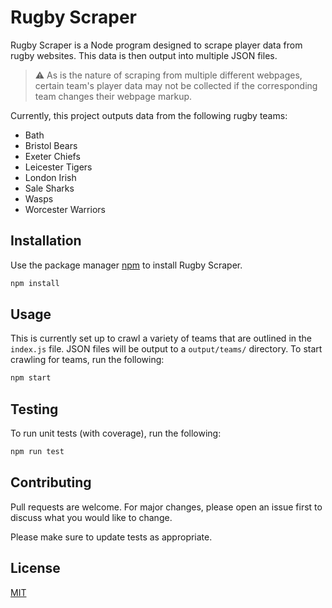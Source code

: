 # Rugby Scraper

Rugby Scraper is a Node program designed to scrape player data from rugby websites. This data is then output into multiple JSON files.

> :warning: As is the nature of scraping from multiple different webpages, certain team's player data may not be collected if the corresponding team changes their webpage markup.

Currently, this project outputs data from the following rugby teams:

- Bath
- Bristol Bears
- Exeter Chiefs
- Leicester Tigers
- London Irish
- Sale Sharks
- Wasps
- Worcester Warriors

## Installation

Use the package manager [npm](https://www.npmjs.com/) to install Rugby Scraper.

```bash
npm install
```

## Usage

This is currently set up to crawl a variety of teams that are outlined in the `index.js` file. JSON files will be output to a `output/teams/` directory. To start crawling for teams, run the following:

```bash
npm start
```

## Testing

To run unit tests (with coverage), run the following:

```bash
npm run test
```

## Contributing
Pull requests are welcome. For major changes, please open an issue first to discuss what you would like to change.

Please make sure to update tests as appropriate.

## License
[MIT](https://choosealicense.com/licenses/mit/)